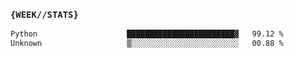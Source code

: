 ### `{WEEK//STATS}` 
<!--START_SECTION:waka-->

```txt
Python                    ████████████████████████▓   99.12 %
Unknown                   ▒░░░░░░░░░░░░░░░░░░░░░░░░   00.88 %
```

<!--END_SECTION:waka-->
